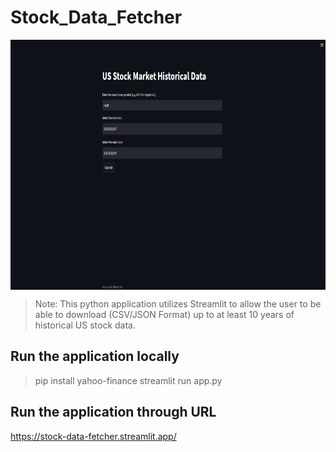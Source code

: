 # Stock_Data_Fetcher


<img align="middle" width="800" height="400" src="./Images/App_Screenshot.png">

> Note: This python application utilizes Streamlit to allow the user to be able to 
> download (CSV/JSON Format) up to at least 10 years of historical US stock data. 

## Run the application locally 

> pip install yahoo-finance
> streamlit run app.py 

## Run the application through URL 

https://stock-data-fetcher.streamlit.app/